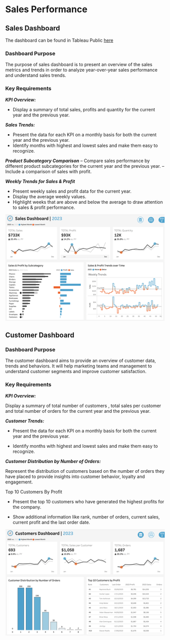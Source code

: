 # Sales Performance

## Sales Dashboard
The dashboard can be found in Tableau Public [here](https://public.tableau.com/views/SalesAnalysis_17255289085590/SalesDashboard?:language=en-GB&:sid=&:redirect=auth&:display_count=n&:origin=viz_share_link)

### Dashboard Purpose
The purpose of sales dashboard is to present an overview of the sales metrics and trends in order to analyze year-over-year sales performance and understand sales trends.

### Key Requirements
***KPI Overview:***

- Display a summary of total sales, profits and quantity for the current year and the previous year.

***Sales Trends:***

-  Present the data for each KPI on a monthly basis for both the current year and the previous year.
-  Identify months with highest and lowest sales and make them easy to recognize.

***Product Subcategory Comparison***
– Compare sales performance by different product subcategories for the current year and the previous year.
– Include a comparison of sales with profit.

***Weekly Trends for Sales & Profit***
- Present weekly sales and profit data for the current year.
- Display the average weekly values.
- Highlight weeks that are above and below the average to draw attention to sales & profit performance.

<img width="812" alt="image" src="https://github.com/jelenapoznan/sales_performance/blob/main/Sales%20Dashboard.png">

## Customer Dashboard

### Dashboard Purpose
The customer dashboard aims to provide an overview of customer data, trends and behaviors. It will help marketing teams and management to understand customer segments and improve customer satisfaction.

### Key Requirements

***KPI Overview:***

Display a summary of total number of customers , total sales per customer and total number of orders for the current year and the previous year.

***Customer Trends:***

 - Present the data for each KPI on a monthly basis for both the current year and the previous year.

 - Identify months with highest and lowest sales and make them easy to recognize.

***Customer Distribution by Number of Orders:***

Represent the distribution of customers based on the number of orders they have placed to provide insights into customer behavior, loyalty and engagement.

Top 10 Customers By Profit
 - Present the top 10 customers who have generated the highest profits for the company.

 - Show additional information like rank, number of orders, current sales, current profit and the last order date.

<img width="812" alt="image" src="https://github.com/jelenapoznan/sales_performance/blob/main/Customers%20Dashboard.png">
